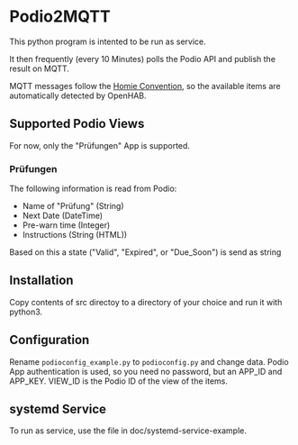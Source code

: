 # Podio2MQTT

This python program is intented to be run as service.

It then frequently (every 10 Minutes) polls the Podio API and publish the result on MQTT.

MQTT messages follow the [Homie Convention](https://homieiot.github.io/), so the available items are automatically detected by OpenHAB.

## Supported Podio Views

For now, only the "Prüfungen" App is supported. 

### Prüfungen

The following information is read from Podio:

* Name of "Prüfung" (String)
* Next Date (DateTime)
* Pre-warn time (Integer)
* Instructions (String (HTML))

Based on this a state ("Valid", "Expired", or "Due_Soon") is send as string

## Installation

Copy contents of src directoy to a directory of your choice and run it with python3.

## Configuration

Rename `podioconfig_example.py` to `podioconfig.py` and change data.
Podio App authentication is used, so you need no password, but an APP_ID and APP_KEY.
VIEW_ID is the Podio ID of the view of the items.

## systemd Service

To run as service, use the file in doc/systemd-service-example.

